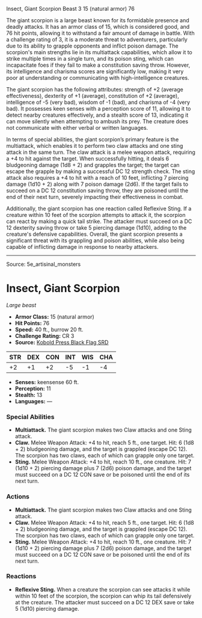 <MonsterName/>Insect, Giant Scorpion</MonsterName>
<CreatureType/>Beast</CreatureType>
<CR/>3</CR>
<AC/>15 (natural armor)</AC>
<HP/>76</HP>
<summary>The giant scorpion is a large beast known for its formidable presence and deadly attacks. It has an armor class of 15, which is considered good, and 76 hit points, allowing it to withstand a fair amount of damage in battle. With a challenge rating of 3, it is a moderate threat to adventurers, particularly due to its ability to grapple opponents and inflict poison damage. The scorpion's main strengths lie in its multiattack capabilities, which allow it to strike multiple times in a single turn, and its poison sting, which can incapacitate foes if they fail to make a constitution saving throw. However, its intelligence and charisma scores are significantly low, making it very poor at understanding or communicating with high-intelligence creatures.</summary>

<detail>

The giant scorpion has the following attributes: strength of +2 (average effectiveness), dexterity of +1 (average), constitution of +2 (average), intelligence of -5 (very bad), wisdom of -1 (bad), and charisma of -4 (very bad). It possesses keen senses with a perception score of 11, allowing it to detect nearby creatures effectively, and a stealth score of 13, indicating it can move silently when attempting to ambush its prey. The creature does not communicate with either verbal or written languages.

In terms of special abilities, the giant scorpion’s primary feature is the multiattack, which enables it to perform two claw attacks and one sting attack in the same turn. The claw attack is a melee weapon attack, requiring a +4 to hit against the target. When successfully hitting, it deals 6 bludgeoning damage (1d8 + 2) and grapples the target; the target can escape the grapple by making a successful DC 12 strength check. The sting attack also requires a +4 to hit with a reach of 10 feet, inflicting 7 piercing damage (1d10 + 2) along with 7 poison damage (2d6). If the target fails to succeed on a DC 12 constitution saving throw, they are poisoned until the end of their next turn, severely impacting their effectiveness in combat.

Additionally, the giant scorpion has one reaction called Reflexive Sting. If a creature within 10 feet of the scorpion attempts to attack it, the scorpion can react by making a quick tail strike. The attacker must succeed on a DC 12 dexterity saving throw or take 5 piercing damage (1d10), adding to the creature's defensive capabilities. Overall, the giant scorpion presents a significant threat with its grappling and poison abilities, while also being capable of inflicting damage in response to nearby attackers.</detail>



---

Source: 5e_artisinal_monsters

# Insect, Giant Scorpion

*Large beast*

- **Armor Class:** 15 (natural armor)
- **Hit Points:** 76
- **Speed:** 40 ft., burrow 20 ft.
- **Challenge Rating:** CR 3
- **Source:** [Kobold Press Black Flag SRD](https://koboldpress.com/black-flag-roleplaying/)

| STR | DEX | CON | INT | WIS | CHA |
| --- | --- | --- | --- | --- | --- |
| +2 | +1 | +2 | -5 | -1 | -4 |

- **Senses:** keensense 60 ft.
- **Perception:** 11
- **Stealth:** 13
- **Languages:** —

### Special Abilities

- **Multiattack.** The giant scorpion makes two Claw attacks and one Sting attack.
- **Claw.** Melee Weapon Attack: +4 to hit, reach 5 ft., one target. Hit: 6 (1d8 + 2) bludgeoning damage, and the target is grappled (escape DC 12). The scorpion has two claws, each of which can grapple only one target.
- **Sting.** Melee Weapon Attack: +4 to hit, reach 10 ft., one creature. Hit: 7 (1d10 + 2) piercing damage plus 7 (2d6) poison damage, and the target must succeed on a DC 12 CON save or be poisoned until the end of its next turn.

### Actions

- **Multiattack.** The giant scorpion makes two Claw attacks and one Sting attack.
- **Claw.** Melee Weapon Attack: +4 to hit, reach 5 ft., one target. Hit: 6 (1d8 + 2) bludgeoning damage, and the target is grappled (escape DC 12). The scorpion has two claws, each of which can grapple only one target.
- **Sting.** Melee Weapon Attack: +4 to hit, reach 10 ft., one creature. Hit: 7 (1d10 + 2) piercing damage plus 7 (2d6) poison damage, and the target must succeed on a DC 12 CON save or be poisoned until the end of its next turn.

### Reactions

- **Reflexive Sting.** When a creature the scorpion can see attacks it while within 10 feet of the scorpion, the scorpion can whip its tail defensively at the creature. The attacker must succeed on a DC 12 DEX save or take 5 (1d10) piercing damage.



